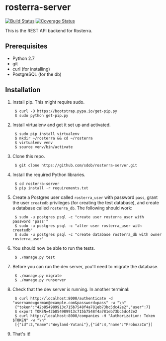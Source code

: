 rosterra-server
===============

[![Build Status](https://travis-ci.org/sdob/rosterra-server.svg?branch=master)](https://travis-ci.org/sdob/rosterra-server)
[![Coverage Status](https://coveralls.io/repos/sdob/rosterra-server/badge.svg?branch=master)](https://coveralls.io/r/sdob/rosterra-server?branch=master)

This is the REST API backend for Rosterra.

Prerequisites
-------------

* Python 2.7
* git
* curl (for installing)
* PostgreSQL (for the db)

Installation
------------

1. Install pip. This might require sudo.

        $ curl -O https://bootstrap.pypa.io/get-pip.py
        $ sudo python get-pip.py

1. Install virtualenv and get it set up and activated.

        $ sudo pip install virtualenv
        $ mkdir ~/rosterra && cd ~/rosterra
        $ virtualenv venv
        $ source venv/bin/activate

1. Clone this repo.

        $ git clone https://github.com/sdob/rosterra-server.git

1. Install the required Python libraries.

        $ cd rosterra-server
        $ pip install -r requirements.txt

1. Create a Postgres user called `rosterra_user` with password `pass`,
grant the user `createdb` privileges (for creating the test database),
and create a database called `rosterra_db`. The following should work:

        $ sudo -u postgres psql -c "create user rosterra_user with password 'pass'"
        $ sudo -u postgres psql -c "alter user rosterra_user with createdb"
        $ sudo -u postgres psql -c "create database rosterra_db with owner rosterra_user"

1. You should now be able to run the tests.

        $ ./manage.py test

1. Before you can run the dev server, you'll need to migrate the database.

        $ ./manage.py migrate
        $ ./manage.py runserver

1. Check that the dev server is running. In another terminal:

        $ curl http://localhost:8000/authenticate -d "username=gorman@example.com&password=pass" -w "\n"
        {"token":"42b854989913c715b7548f4a781eb73bc5dc42e2","user":7}
        $ export TOKEN=42b854989913c715b7548f4a781eb73bc5dc42e2
        $ curl http://localhost:8000/companies -H "Authorization: Token $TOKEN" -w "\n"
        [{"id":2,"name":"Weyland-Yutani"},{"id":4,"name":"FrobozzCo"}]

1. That's it!
